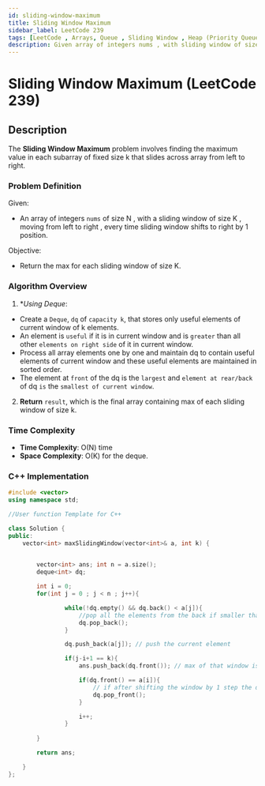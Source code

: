 ```yaml
---
id: sliding-window-maximum
title: Sliding Window Maximum
sidebar_label: LeetCode 239
tags: [LeetCode , Arrays, Queue , Sliding Window , Heap (Priority Queue) , Monotonic Queue]
description: Given array of integers nums , with sliding window of size k which is moving from the very left of the array to the very right. Return the max for each sliding window.
---
```


# Sliding Window Maximum (LeetCode 239)

## Description

The **Sliding Window Maximum** problem involves finding the maximum value in each subarray of fixed size k that slides across array from left to right.

### Problem Definition

Given:

- An array of integers `nums` of size N , with a sliding window of size K , moving from left to right , every time sliding window shifts to right by 1 position.

Objective:

- Return the max for each sliding window of size K.

### Algorithm Overview

1. **Using Deque*:

- Create a `Deque`, `dq` of `capacity k`, that stores only useful elements of current window of k elements.
- An element is `useful` if it is in current window and is `greater` than all other `elements on right side` of it in current window. 
- Process all array elements one by one and maintain dq to contain useful elements of current window and these useful elements are maintained in sorted order. 
- The element at `front` of the dq is the `largest` and `element at rear/back` of dq `is` the `smallest of current window`.

2. **Return** `result`, which is the final array containing max of each sliding window of size k.

### Time Complexity

- **Time Complexity**: O(N) time
- **Space Complexity**: O(K) for the deque.

### C++ Implementation

```cpp
#include <vector>
using namespace std;

//User function Template for C++

class Solution {
public:
    vector<int> maxSlidingWindow(vector<int>& a, int k) {
        

        vector<int> ans; int n = a.size();
        deque<int> dq;

        int i = 0;
        for(int j = 0 ; j < n ; j++){

                while(!dq.empty() && dq.back() < a[j]){ 
                    //pop all the elements from the back if smaller than the current element since max of that window is the current element since greater than all of them.
                    dq.pop_back(); 
                }

                dq.push_back(a[j]); // push the current element

                if(j-i+1 == k){
                    ans.push_back(dq.front()); // max of that window is the deque front

                    if(dq.front() == a[i]){ 
                        // if after shifting the window by 1 step the deque front is window's front element that need to be popped b/c now window is changed ,and so window max also.
                        dq.pop_front(); 
                    }

                    i++;
                }
        
        }

        return ans;

    }
};

```

